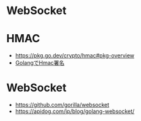 # WebSocket
# HMAC
- https://pkg.go.dev/crypto/hmac#pkg-overview
- [GolangでHmac署名](https://zenn.dev/sgtkuc1118/articles/670aa90f71687f)
# WebSocket
- https://github.com/gorilla/websocket
- https://apidog.com/jp/blog/golang-websocket/

